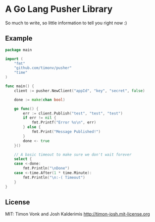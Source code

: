 A Go Lang Pusher Library
========================

So much to write, so little information to tell you right now :)


## Example

```go
package main

import (
    "fmt"
    "github.com/timonv/pusher"
    "time"
)

func main() {
    client := pusher.NewClient("appId", "key", "secret", false)

    done := make(chan bool)

    go func() {
        err := client.Publish("test", "test", "test")
        if err != nil {
            fmt.Printf("Error %s\n", err)
        } else {
            fmt.Print("Message Published!")
        }
        done <- true
    }()

    // A basic timeout to make sure we don't wait forever
    select {
    case <-done:
        fmt.Println("\nDone")
    case <-time.After(1 * time.Minute):
        fmt.Println("\n:-( Timeout")
    }
}
```


## License

MIT: Timon Vonk and Josh Kalderimis http://timon-josh.mit-license.org